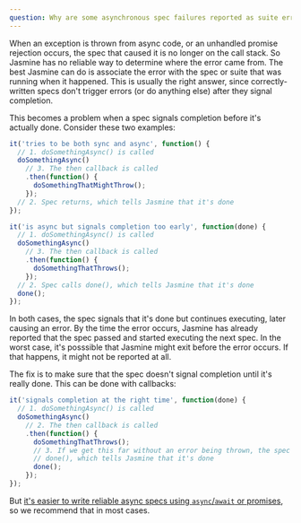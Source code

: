 ```yaml
---
question: Why are some asynchronous spec failures reported as suite errors or as failures of a different spec?
---
```


When an exception is thrown from async code, or an unhandled promise rejection
occurs, the spec that caused it is no longer on the call stack. So Jasmine has
no reliable way to determine where the error came from. The best Jasmine can do
is associate the error with the spec or suite that was running when it happened.
This is usually the right answer, since correctly-written specs don't trigger
errors (or do anything else) after they signal completion.

This becomes a problem when a spec signals completion before it's actually done.
Consider these two examples:

```javascript
it('tries to be both sync and async', function() {
  // 1. doSomethingAsync() is called 
  doSomethingAsync()
    // 3. The then callback is called
    .then(function() {
      doSomethingThatMightThrow();
    });
  // 2. Spec returns, which tells Jasmine that it's done
});

it('is async but signals completion too early', function(done) {
  // 1. doSomethingAsync() is called 
  doSomethingAsync()
    // 3. The then callback is called
    .then(function() {
      doSomethingThatThrows();
    });
  // 2. Spec calls done(), which tells Jasmine that it's done
  done();
});
```

In both cases, the spec signals that it's done but continues executing, later
causing an error. By the time the error occurs, Jasmine has already reported
that the spec passed and started executing the next spec. In the worst case,
it's posssible that Jasmine might exit before the error occurs. If that happens,
it might not be reported at all.

The fix is to make sure that the spec doesn't signal completion until it's
really done. This can be done with callbacks:

```javascript
it('signals completion at the right time', function(done) {
  // 1. doSomethingAsync() is called 
  doSomethingAsync()
    // 2. The then callback is called
    .then(function() {
      doSomethingThatThrows();
      // 3. If we get this far without an error being thrown, the spec calls
      // done(), which tells Jasmine that it's done
      done();
    });
});
```

But
[it's easier to write reliable async specs using `async`/`await` or promises](#which-async-style-should-i-prefer-and-why),
so we recommend that in most cases.

